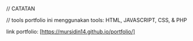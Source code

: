 // CATATAN

// tools
portfolio ini menggunakan tools: HTML, JAVASCRIPT, CSS, & PHP

link portfolio: [https://mursidin14.github.io/portfolio/]